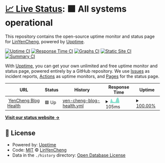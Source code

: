 # [📈 Live Status](https://LinYenCheng.github.io/linyencheng-blog-uptime): <!--live status--> **🟩 All systems operational**

This repository contains the open-source uptime monitor and status page for [LinYenCheng](https://linyencheng.github.io/), powered by [Upptime](https://github.com/upptime/upptime).

[![Uptime CI](https://github.com/LinYenCheng/linyencheng-blog-uptime/workflows/Uptime%20CI/badge.svg)](https://github.com/LinYenCheng/linyencheng-blog-uptime/actions?query=workflow%3A%22Uptime+CI%22)
[![Response Time CI](https://github.com/LinYenCheng/linyencheng-blog-uptime/workflows/Response%20Time%20CI/badge.svg)](https://github.com/LinYenCheng/linyencheng-blog-uptime/actions?query=workflow%3A%22Response+Time+CI%22)
[![Graphs CI](https://github.com/LinYenCheng/linyencheng-blog-uptime/workflows/Graphs%20CI/badge.svg)](https://github.com/LinYenCheng/linyencheng-blog-uptime/actions?query=workflow%3A%22Graphs+CI%22)
[![Static Site CI](https://github.com/LinYenCheng/linyencheng-blog-uptime/workflows/Static%20Site%20CI/badge.svg)](https://github.com/LinYenCheng/linyencheng-blog-uptime/actions?query=workflow%3A%22Static+Site+CI%22)
[![Summary CI](https://github.com/LinYenCheng/linyencheng-blog-uptime/workflows/Summary%20CI/badge.svg)](https://github.com/LinYenCheng/linyencheng-blog-uptime/actions?query=workflow%3A%22Summary+CI%22)

With [Upptime](https://upptime.js.org), you can get your own unlimited and free uptime monitor and status page, powered entirely by a GitHub repository. We use [Issues](https://github.com/LinYenCheng/linyencheng-blog-uptime/issues) as incident reports, [Actions](https://github.com/LinYenCheng/linyencheng-blog-uptime/actions) as uptime monitors, and [Pages](https://LinYenCheng.github.io/linyencheng-blog-uptime) for the status page.

<!--start: status pages-->
<!-- This summary is generated by Upptime (https://github.com/upptime/upptime) -->
<!-- Do not edit this manually, your changes will be overwritten -->
<!-- prettier-ignore -->
| URL | Status | History | Response Time | Uptime |
| --- | ------ | ------- | ------------- | ------ |
| <img alt="" src="https://favicons.githubusercontent.com/linyencheng.github.io" height="13"> [YenCheng Blog Health](https://linyencheng.github.io/about) | 🟩 Up | [yen-cheng-blog-health.yml](https://github.com/LinYenCheng/linyencheng-blog-uptime/commits/HEAD/history/yen-cheng-blog-health.yml) | <details><summary><img alt="Response time graph" src="./graphs/yen-cheng-blog-health/response-time-week.png" height="20"> 105ms</summary><br><a href="https://LinYenCheng.github.io/linyencheng-blog-uptime/history/yen-cheng-blog-health"><img alt="Response time 109" src="https://img.shields.io/endpoint?url=https%3A%2F%2Fraw.githubusercontent.com%2FLinYenCheng%2Flinyencheng-blog-uptime%2FHEAD%2Fapi%2Fyen-cheng-blog-health%2Fresponse-time.json"></a><br><a href="https://LinYenCheng.github.io/linyencheng-blog-uptime/history/yen-cheng-blog-health"><img alt="24-hour response time 40" src="https://img.shields.io/endpoint?url=https%3A%2F%2Fraw.githubusercontent.com%2FLinYenCheng%2Flinyencheng-blog-uptime%2FHEAD%2Fapi%2Fyen-cheng-blog-health%2Fresponse-time-day.json"></a><br><a href="https://LinYenCheng.github.io/linyencheng-blog-uptime/history/yen-cheng-blog-health"><img alt="7-day response time 105" src="https://img.shields.io/endpoint?url=https%3A%2F%2Fraw.githubusercontent.com%2FLinYenCheng%2Flinyencheng-blog-uptime%2FHEAD%2Fapi%2Fyen-cheng-blog-health%2Fresponse-time-week.json"></a><br><a href="https://LinYenCheng.github.io/linyencheng-blog-uptime/history/yen-cheng-blog-health"><img alt="30-day response time 116" src="https://img.shields.io/endpoint?url=https%3A%2F%2Fraw.githubusercontent.com%2FLinYenCheng%2Flinyencheng-blog-uptime%2FHEAD%2Fapi%2Fyen-cheng-blog-health%2Fresponse-time-month.json"></a><br><a href="https://LinYenCheng.github.io/linyencheng-blog-uptime/history/yen-cheng-blog-health"><img alt="1-year response time 109" src="https://img.shields.io/endpoint?url=https%3A%2F%2Fraw.githubusercontent.com%2FLinYenCheng%2Flinyencheng-blog-uptime%2FHEAD%2Fapi%2Fyen-cheng-blog-health%2Fresponse-time-year.json"></a></details> | <details><summary><a href="https://LinYenCheng.github.io/linyencheng-blog-uptime/history/yen-cheng-blog-health">100.00%</a></summary><a href="https://LinYenCheng.github.io/linyencheng-blog-uptime/history/yen-cheng-blog-health"><img alt="All-time uptime 100.00%" src="https://img.shields.io/endpoint?url=https%3A%2F%2Fraw.githubusercontent.com%2FLinYenCheng%2Flinyencheng-blog-uptime%2FHEAD%2Fapi%2Fyen-cheng-blog-health%2Fuptime.json"></a><br><a href="https://LinYenCheng.github.io/linyencheng-blog-uptime/history/yen-cheng-blog-health"><img alt="24-hour uptime 100.00%" src="https://img.shields.io/endpoint?url=https%3A%2F%2Fraw.githubusercontent.com%2FLinYenCheng%2Flinyencheng-blog-uptime%2FHEAD%2Fapi%2Fyen-cheng-blog-health%2Fuptime-day.json"></a><br><a href="https://LinYenCheng.github.io/linyencheng-blog-uptime/history/yen-cheng-blog-health"><img alt="7-day uptime 100.00%" src="https://img.shields.io/endpoint?url=https%3A%2F%2Fraw.githubusercontent.com%2FLinYenCheng%2Flinyencheng-blog-uptime%2FHEAD%2Fapi%2Fyen-cheng-blog-health%2Fuptime-week.json"></a><br><a href="https://LinYenCheng.github.io/linyencheng-blog-uptime/history/yen-cheng-blog-health"><img alt="30-day uptime 100.00%" src="https://img.shields.io/endpoint?url=https%3A%2F%2Fraw.githubusercontent.com%2FLinYenCheng%2Flinyencheng-blog-uptime%2FHEAD%2Fapi%2Fyen-cheng-blog-health%2Fuptime-month.json"></a><br><a href="https://LinYenCheng.github.io/linyencheng-blog-uptime/history/yen-cheng-blog-health"><img alt="1-year uptime 100.00%" src="https://img.shields.io/endpoint?url=https%3A%2F%2Fraw.githubusercontent.com%2FLinYenCheng%2Flinyencheng-blog-uptime%2FHEAD%2Fapi%2Fyen-cheng-blog-health%2Fuptime-year.json"></a></details>

<!--end: status pages-->

[**Visit our status website →**](https://LinYenCheng.github.io/linyencheng-blog-uptime)

## 📄 License

- Powered by: [Upptime](https://github.com/upptime/upptime)
- Code: [MIT](./LICENSE) © [LinYenCheng](https://linyencheng.github.io/)
- Data in the `./history` directory: [Open Database License](https://opendatacommons.org/licenses/odbl/1-0/)
